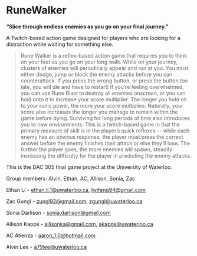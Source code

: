# RuneWalker


**“Slice through endless enemies as you go on your final journey.”**



</p>A Twitch-based action game designed for players who are looking for a distraction while waiting for something else.</p>


> Rune Walker is a reflex-based action game that requires you to think on your feet as you go on your long walk. While on your journey, clusters of enemies will periodically appear and run at you. You must either dodge, jump or block the enemy attacks before you can counterattack. If you press the wrong button, or press the button too late, you will die and have to restart! If you’re feeling overwhelmed, you can use Rune Blast to destroy all enemies onscreen, or you can hold onto it to increase your score multiplier. The longer you hold on to your runic power, the more your score multiplies. Naturally, your score also increases the longer you manage to remain within the game before dying. Surviving for long periods of time also introduces you to new environments. This is a twitch-based game in that the primary measure of skill is in the player’s quick reflexes -- while each enemy has an obvious response, the player must press the correct answer before the enemy finishes their attack or else they’ll lose. The further the player goes, the more enemies will spawn, steadily increasing the difficulty for the player in predicting the enemy attacks.



This is the DAC 305 final game project at the University of Waterloo.


Group members: Alvin, Ethan, AC, Allison, Sonia, Zac

Ethan Li - ethan.li.1@uwaterloo.ca, liyifeng94@gmail.com

Zac Gungl - zungl92@gmail.com, zgungl@uwaterloo.ca

Sonia Darlison - sonia.darlison@gmail.com

Allison Kapps - allisonka@gmail.com, akapps@uwaterloo.ca

AC Atienza - aaron_1.0@hotmail.com

Alvin Lee - a79lee@uwaterloo.ca
